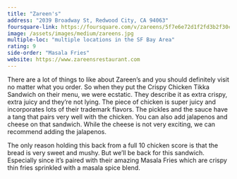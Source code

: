 ```yaml
---
title: "Zareen's"
address: "2039 Broadway St, Redwood City, CA 94063"
foursquare-link: https://foursquare.com/v/zareens/5f7e6e72d1f2fd3b2f30cf3e
image: /assets/images/medium/zareens.jpg
multiple-loc: "multiple locations in the SF Bay Area"
rating: 9
side-order: "Masala Fries"
website: https://www.zareensrestaurant.com
---
```


There are a lot of things to like about Zareen’s and you should definitely visit no matter what you order. So when they
put the Crispy Chicken Tikka Sandwich on their menu, we were ecstatic. They describe it as extra crispy, extra juicy and
they’re not lying. The piece of chicken is super juicy and incorporates lots of their trademark flavors. The pickles and
the sauce have a tang that pairs very well with the chicken. You can also add jalapenos and cheese on that sandwich.
While the cheese is not very exciting, we can recommend adding the jalapenos.

The only reason holding this back from a full 10 chicken score is that the bread is very sweet and mushy. But we’ll be
back for this sandwich. Especially since it’s paired with their amazing Masala Fries which are crispy thin fries
sprinkled with a masala spice blend.
